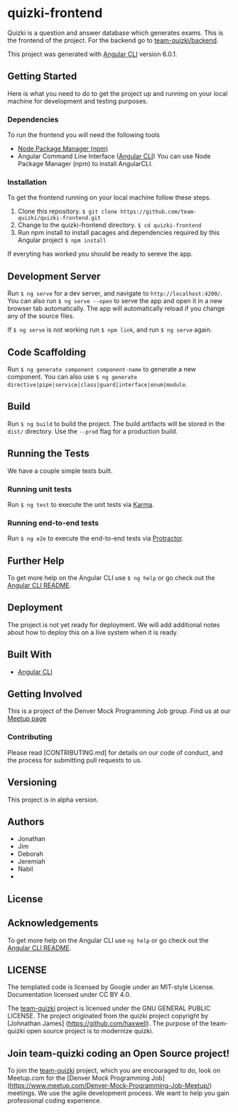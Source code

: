 # quizki-frontend
Quizki is a question and answer database which generates exams. This is the frontend of the project. For the backend go to [team-quizki/backend](https://github.com/team-quizki/quizki-backend).

This project was generated with [Angular CLI](https://cli.angular.io/) version 6.0.1.

## Getting Started
Here is what you need to do to get the project up and running on your local machine for development and testing purposes.

### Dependencies
To run the frontend you will need the following tools
* [Node Package Manager (npm)](https://www.npmjs.com/) 
* Angular Command Line Interface ([Angular CLI](https://cli.angular.io/))
You can use Node Package Manager (npm) to install AngularCLI.

### Installation
To get the frontend running on your local machine follow these steps.
  1. Clone this repository. `$ git clone https://github.com/team-quizki/quizki-frontend.git`
  2. Change to the quizki-frontend directory. `$ cd quizki-frontend`
  3. Run npm install to install pacages and dependencies required by this Angular project `$ npm install`

If everyting has worked you should be ready to sereve the app.

## Development Server

Run `$ ng serve` for a dev server, and navigate to `http://localhost:4200/`. You can also run `$ ng serve --open` to serve the app and open it in a new browser tab automatically. The app will automatically reload if you change any of the source files.

If `$ ng serve` is not working run `$ npm link`, and run `$ ng serve` again.

## Code Scaffolding

Run `$ ng generate component component-name` to generate a new component. You can also use `$ ng generate directive|pipe|service|class|guard|interface|enum|module`.

## Build

Run `$ ng build` to build the project. The build artifacts will be stored in the `dist/` directory. Use the `--prod` flag for a production build.

## Running the Tests

We have a couple simple tests built.

### Running unit tests

Run `$ ng test` to execute the unit tests via [Karma](https://karma-runner.github.io).

### Running end-to-end tests

Run `$ ng e2e` to execute the end-to-end tests via [Protractor](http://www.protractortest.org/).

## Further Help

To get more help on the Angular CLI use `$ ng help` or go check out the [Angular CLI README](https://github.com/angular/angular-cli/blob/master/README.md).

## Deployment

The project is not yet ready for deployment. We will add additional notes about how to deploy this on a live system when it is ready.

## Built With
* [Angular CLI](https://cli.angular.io/)

## Getting Involved

This is a project of the Denver Mock Programming Job group. Find us at our [Meetup page](https://www.meetup.com/Denver-Mock-Programming-Job-Meetup/)

### Contributing
Please read [CONTRIBUTING.md] for details on our code of conduct, and the process for submitting pull requests to us.

## Versioning

This project is in alpha version.

## Authors

* Jonathan
* Jim
* Deborah
* Jeremiah
* Nabil
* 

## License



## Acknowledgements
To get more help on the Angular CLI use `ng help` or go check out the [Angular CLI README](https://github.com/angular/angular-cli/blob/master/README.md).

## LICENSE

The templated code is licensed by Google under an MIT-style License. Documentation licensed under CC BY 4.0.

The [team-quizki](https://github.com/team-quizki) project is licensed under the GNU GENERAL PUBLIC LICENSE. The project originated from the quizki project copyright by [Johnathan James] (https://github.com/haxwell). The purpose of the team-quizki open source project is to modernize quizki.  

## Join team-quizki coding an Open Source project!

To join the [team-quizki](https://github.com/team-quizki) project, which you are encouraged to do, look on Meetup.com for the [Denver Mock Programming Job] (https://www.meetup.com/Denver-Mock-Programming-Job-Meetup/) meetings. We use the agile development process. We want to help you gain professional coding experience.
